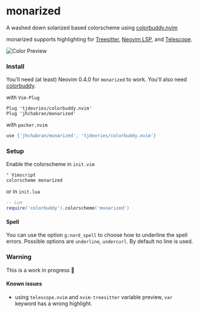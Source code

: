 # monarized

A washed down solarized based colorscheme using [colorbuddy.nvim](https://github.com/tjdevries/colorbuddy.nvim)

monarized supports highlighting for [Treesitter](https://github.com/nvim-treesitter/nvim-treesitter), [Neovim LSP](https://neovim.io/doc/user/lsp.html), and [Telescope](https://github.com/nvim-telescope/telescope.nvim/).

![Color Preview](https://user-images.githubusercontent.com/42545625/112913430-935a6a80-90c7-11eb-867e-394b1790a14f.png)

### Install

You'll need (at least) Neovim 0.4.0 for `monarized` to work. You'll also need [colorbuddy](https://github.com/tjdevries/colorbuddy.nvim).

with `Vim-Plug`
``` vim
Plug 'tjdevries/colorbuddy.nvim'
Plug 'jhchabran/monarized'
```

with `packer.nvim`
``` lua
use {'jhchabran/monarized', 'tjdevries/colorbuddy.nvim'}
```

### Setup

Enable the colorscheme in `init.vim`

```vim
" Vimscript
colorscheme monarized
```

or in `init.lua`

```lua
-- Lua
require('colorbuddy').colorscheme('monarized')
```

#### Spell

You can use the option `g:nord_spell` to choose how to underline the spell errors.
Possible options are `underline`, `undercurl`. By default no line is used.

### Warning

This is a work in progress 🚧

#### Known issues

- using `telescope.nvim` and `nvim-treesitter` variable preview, `var` keyword has a wrong highlight.
